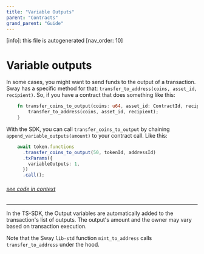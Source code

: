 ```yaml
---
title: "Variable Outputs"
parent: "Contracts"
grand_parent: "Guide"
---
```


[info]: this file is autogenerated
[nav_order: 10]

# Variable outputs

In some cases, you might want to send funds to the output of a transaction. Sway has a specific method for that: `transfer_to_address(coins, asset_id, recipient)`. So, if you have a contract that does something like this:

```rust
    fn transfer_coins_to_output(coins: u64, asset_id: ContractId, recipient: Address) {
        transfer_to_address(coins, asset_id, recipient);
    }
```

With the SDK, you can call `transfer_coins_to_output` by chaining `append_variable_outputs(amount)` to your contract call. Like this:


```typescript
    await token.functions
      .transfer_coins_to_output(50, tokenId, addressId)
      .txParams({
        variableOutputs: 1,
      })
      .call();
```
###### [see code in context](https://github.com/FuelLabs/fuels-ts/blob/master/packages/fuel-gauge/src/token-test-contract.test.ts#L45-L52)

---


In the TS-SDK, the Output variables are automatically added to the transaction's list of outputs. The output's amount and the owner may vary based on transaction execution.

Note that the Sway `lib-std` function `mint_to_address` calls `transfer_to_address` under the hood.
